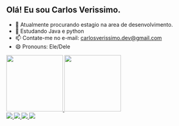 ## Olá! Eu sou Carlos Verissimo.

- 🔭 Atualmente procurando estagio na area de desenvolvimento.
- 🌱 Estudando Java e python
- 📫 Contate-me no e-mail: carlosverissimo.dev@gmail.com
- 😄 Pronouns: Ele/Dele

<div>
  <a href="https://github.com/CarlosVerissimoDev">
   <img height="149cm" src="https://github-readme-stats.vercel.app/api?username=CarlosVerissimoDev&show_icons=true&theme=great-gatsby&include_all_commits=true&count_private=true"/>
   <img height="149cm" src="https://github-readme-stats.vercel.app/api/top-langs/?username=CarlosVerissimoDev&layout=compact&langs_count=16&theme=great-gatsby"/>
</div>
  
<div>
  <img src="https://img.icons8.com/dusk/40/000000/python.png"/>
  <img src="https://img.icons8.com/dusk/40/000000/java-coffee-cup-logo.png"/>
  <img src="https://img.icons8.com/dusk/40/000000/c-plus-plus.png"/>
  <img src="https://img.icons8.com/dusk/40/000000/linux.png"/>
  
</div>

